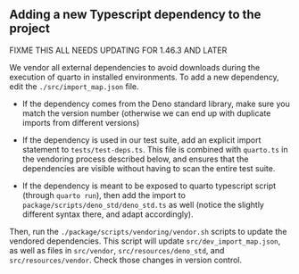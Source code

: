 ## Adding a new Typescript dependency to the project

FIXME THIS ALL NEEDS UPDATING FOR 1.46.3 AND LATER

We vendor all external dependencies to avoid downloads during the execution of quarto in installed environments. To add a new dependency, edit the `./src/import_map.json` file.

- If the dependency comes from the Deno standard library, make sure you match the version number (otherwise we can end up with duplicate imports from different versions)

- If the dependency is used in our test suite, add an explicit import statement to `tests/test-deps.ts`. This file is combined with `quarto.ts` in the vendoring process described below, and ensures that the dependencies are visible without having to scan the entire test suite.

- If the dependency is meant to be exposed to quarto typescript script (through `quarto run`), then add the import to `package/scripts/deno_std/deno_std.ts` as well (notice the slightly different syntax there, and adapt accordingly).

Then, run the `./package/scripts/vendoring/vendor.sh` scripts to update the vendored dependencies. This script will update `src/dev_import_map.json`, as well as files in `src/vendor`, `src/resources/deno_std`, and `src/resources/vendor`. Check those changes in version control.
